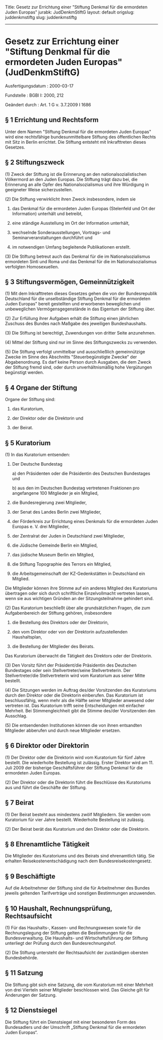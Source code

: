 Title: Gesetz zur Errichtung einer "Stiftung Denkmal für die ermordeten Juden Europas"
jurabk: JudDenkmStiftG
layout: default
origslug: juddenkmstiftg
slug: juddenkmstiftg

---

# Gesetz zur Errichtung einer "Stiftung Denkmal für die ermordeten Juden Europas" (JudDenkmStiftG)

Ausfertigungsdatum
:   2000-03-17

Fundstelle
:   BGBl I: 2000, 212

Geändert durch
:   Art. 1 G v. 3.7.2009 I 1686



## § 1 Errichtung und Rechtsform

Unter dem Namen "Stiftung Denkmal für die ermordeten Juden Europas"
wird eine rechtsfähige bundesunmittelbare Stiftung des öffentlichen
Rechts mit Sitz in Berlin errichtet. Die Stiftung entsteht mit
Inkrafttreten dieses Gesetzes.


## § 2 Stiftungszweck

(1) Zweck der Stiftung ist die Erinnerung an den
nationalsozialistischen Völkermord an den Juden Europas. Die Stiftung
trägt dazu bei, die Erinnerung an alle Opfer des Nationalsozialismus
und ihre Würdigung in geeigneter Weise sicherzustellen.

(2) Die Stiftung verwirklicht ihren Zweck insbesondere, indem sie

1.  das Denkmal für die ermordeten Juden Europas (Stelenfeld und Ort der
    Information) unterhält und betreibt,


2.  eine ständige Ausstellung im Ort der Information unterhält,


3.  wechselnde Sonderausstellungen, Vortrags- und Seminarveranstaltungen
    durchführt und


4.  im notwendigen Umfang begleitende Publikationen erstellt.




(3) Die Stiftung betreut auch das Denkmal für die im
Nationalsozialismus ermordeten Sinti und Roma und das Denkmal für die
im Nationalsozialismus verfolgten Homosexuellen.


## § 3 Stiftungsvermögen, Gemeinnützigkeit

(1) Mit dem Inkrafttreten dieses Gesetzes gehen die von der
Bundesrepublik Deutschland für die unselbständige Stiftung Denkmal für
die ermordeten Juden Europas" bereit gestellten und erworbenen
beweglichen und unbeweglichen Vermögensgegenstände in das Eigentum der
Stiftung über.

(2) Zur Erfüllung ihrer Aufgaben erhält die Stiftung einen jährlichen
Zuschuss des Bundes nach Maßgabe des jeweiligen Bundeshaushalts.

(3) Die Stiftung ist berechtigt, Zuwendungen von dritter Seite
anzunehmen.

(4) Mittel der Stiftung sind nur im Sinne des Stiftungszwecks zu
verwenden.

(5) Die Stiftung verfolgt unmittelbar und ausschließlich gemeinnützige
Zwecke im Sinne des Abschnitts "Steuerbegünstigte Zwecke" der
Abgabenordnung. Es darf keine Person durch Ausgaben, die dem Zweck der
Stiftung fremd sind, oder durch unverhältnismäßig hohe Vergütungen
begünstigt werden.


## § 4 Organe der Stiftung

Organe der Stiftung sind:

1.  das Kuratorium,


2.  der Direktor oder die Direktorin und


3.  der Beirat.





## § 5 Kuratorium

(1) In das Kuratorium entsenden:

1.  Der Deutsche Bundestag

    a)  den Präsidenten oder die Präsidentin des Deutschen Bundestages und


    b)  aus den im Deutschen Bundestag vertretenen Fraktionen pro angefangene
        100 Mitglieder je ein Mitglied,





2.  die Bundesregierung zwei Mitglieder,


3.  der Senat des Landes Berlin zwei Mitglieder,


4.  der Förderkreis zur Errichtung eines Denkmals für die ermordeten Juden
    Europas e. V. drei Mitglieder,


5.  der Zentralrat der Juden in Deutschland zwei Mitglieder,


6.  die Jüdische Gemeinde Berlin ein Mitglied,


7.  das jüdische Museum Berlin ein Mitglied,


8.  die Stiftung Topographie des Terrors ein Mitglied,


9.  die Arbeitsgemeinschaft der KZ-Gedenkstätten in Deutschland ein
    Mitglied.



Die Mitglieder können ihre Stimme auf ein anderes Mitglied des
Kuratoriums übertragen oder sich durch schriftliche Einzelvollmacht
vertreten lassen, wenn sie aus wichtigen Gründen an der
Sitzungsteilnahme gehindert sind.

(2) Das Kuratorium beschließt über alle grundsätzlichen Fragen, die
zum Aufgabenbereich der Stiftung gehören, insbesondere

1.  die Bestellung des Direktors oder der Direktorin,


2.  den vom Direktor oder von der Direktorin aufzustellenden
    Haushaltsplan,


3.  die Bestellung der Mitglieder des Beirats.



Das Kuratorium überwacht die Tätigkeit des Direktors oder der
Direktorin.

(3) Den Vorsitz führt der Präsident/die Präsidentin des Deutschen
Bundestages oder sein Stellvertreter/seine Stellvertreterin. Der
Stellvertreter/die Stellvertreterin wird vom Kuratorium aus seiner
Mitte bestellt.

(4) Die Sitzungen werden im Auftrag des/der Vorsitzenden des
Kuratoriums durch den Direktor oder die Direktorin einberufen. Das
Kuratorium ist beschlussfähig, wenn mehr als die Hälfte seiner
Mitglieder anwesend oder vertreten ist. Das Kuratorium trifft seine
Entscheidungen mit einfacher Mehrheit. Bei Stimmengleichheit gibt die
Stimme des/der Vorsitzenden den Ausschlag.

(5) Die entsendenden Institutionen können die von ihnen entsandten
Mitglieder abberufen und durch neue Mitglieder ersetzen.


## § 6 Direktor oder Direktorin

(1) Der Direktor oder die Direktorin wird vom Kuratorium für fünf
Jahre bestellt. Die wiederholte Bestellung ist zulässig. Erster
Direktor wird am 11. Juli 2009 der bisherige Geschäftsführer der
Stiftung Denkmal für die ermordeten Juden Europas.

(2) Der Direktor oder die Direktorin führt die Beschlüsse des
Kuratoriums aus und führt die Geschäfte der Stiftung.


## § 7 Beirat

(1) Der Beirat besteht aus mindestens zwölf Mitgliedern. Sie werden
vom Kuratorium für vier Jahre bestellt. Wiederholte Bestellung ist
zulässig.

(2) Der Beirat berät das Kuratorium und den Direktor oder die
Direktorin.


## § 8 Ehrenamtliche Tätigkeit

Die Mitglieder des Kuratoriums und des Beirats sind ehrenamtlich
tätig. Sie erhalten Reisekostenentschädigung nach dem
Bundesreisekostengesetz.


## § 9 Beschäftigte

Auf die Arbeitnehmer der Stiftung sind die für Arbeitnehmer des Bundes
jeweils geltenden Tarifverträge und sonstigen Bestimmungen anzuwenden.


## § 10 Haushalt, Rechnungsprüfung, Rechtsaufsicht

(1) Für das Haushalts-, Kassen- und Rechnungswesen sowie für die
Rechnungslegung der Stiftung gelten die Bestimmungen für die
Bundesverwaltung. Die Haushalts- und Wirtschaftsführung der Stiftung
unterliegt der Prüfung durch den Bundesrechnungshof.

(2) Die Stiftung untersteht der Rechtsaufsicht der zuständigen
obersten Bundesbehörde.


## § 11 Satzung

Die Stiftung gibt sich eine Satzung, die vom Kuratorium mit einer
Mehrheit von drei Vierteln seiner Mitglieder beschlossen wird. Das
Gleiche gilt für Änderungen der Satzung.


## § 12 Dienstsiegel

Die Stiftung führt ein Dienstsiegel mit einer besonderen Form des
Bundesadlers und der Umschrift „Stiftung Denkmal für die ermordeten
Juden Europas“.

